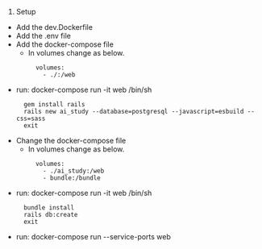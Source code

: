 1. Setup
  * Add the dev.Dockerfile
  * Add the .env file
  * Add the docker-compose file
    * In volumes change as below.
        ```
          volumes:
            - ./:/web
        ```
  * run: docker-compose run -it web /bin/sh
    ```
      gem install rails
      rails new ai_study --database=postgresql --javascript=esbuild --css=sass
      exit
    ```
  * Change the docker-compose file
    * In volumes change as below.
        ```
          volumes:
            - ./ai_study:/web
            - bundle:/bundle
        ```
  * run: docker-compose run -it web /bin/sh
    ```
      bundle install
      rails db:create
      exit
    ```
  * run: docker-compose run --service-ports web